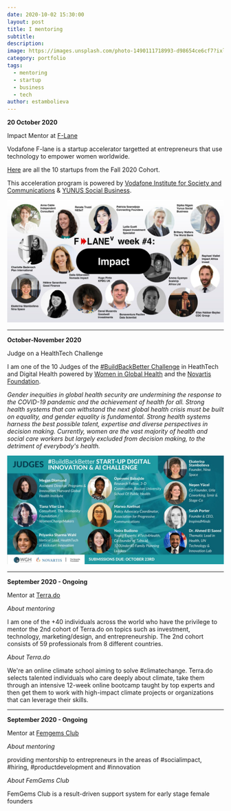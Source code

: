 ```yaml
---
date: 2020-10-02 15:30:00
layout: post
title: I mentoring
subtitle:
description: 
image: https://images.unsplash.com/photo-1490111718993-d98654ce6cf7?ixlib=rb-1.2.1&ixid=eyJhcHBfaWQiOjEyMDd9&auto=format&fit=crop&w=1350&q=80
category: portfolio
tags:
  - mentoring
  - startup
  - business
  - tech
author: estambolieva
---
```



**20 October 2020** 

Impact Mentor at [F-Lane](https://www.f-lane.com/)


Vodafone F-lane is a startup accelerator targetted at entrepreneurs that use technology to empower women worldwide.

[Here](https://www.f-lane.com/f-lane-2020/startups/) are all the 10 startups from the Fall 2020 Cohort.

This acceleration program is powered by [Vodafone Institute for Society and Communications](https://www.vodafone-institut.de/de/) & [YUNUS Social Business](https://www.yunussb.com/). 

![F-Lane Impact Mentor](https://raw.githubusercontent.com/estambolieva/estambolieva.github.io/master/assets/img/uploads/F_Lane_mentor.jpeg)

---


**October-November 2020**

Judge on a HealthTech Challenge

I am one of the 10 Judges of the [#BuildBackBetter Challenge](https://www.womeningh.org/buildbackbetter-challenge) in HeathTech and Digital Health powered by [Women in Global Health](https://www.womeningh.org) and the [Novartis Foundation](https://www.novartisfoundation.org/).

*Gender inequities in global health security are undermining the response to the COVID-19 pandemic and the achievement of health for all. Strong health systems that can withstand the next global health crisis must be built on equality, and gender equality is fundamental. Strong health systems harness the best possible talent, expertise and diverse perspectives in decision making. Currently, women are the vast majority of health and social care workers but largely excluded from decision making, to the detriment of everybody's health.*

![Women in Digital Health and AI Judge](https://raw.githubusercontent.com/estambolieva/estambolieva.github.io/master/assets/img/uploads/Women_Digital_Heatlh_Judge.jpeg)

---

**September 2020 - Ongoing**

Mentor at [Terra.do](https://www.terra.do/)

*About mentoring*

I am one of the +40 individuals across the world who have the privilege to mentor the 2nd cohort of Terra.do on topics such as investment, technology, marketing/design, and entrepreneurship.
The 2nd cohort consists of 59 professionals from 8 different countries.


*About Terra.do*

We're an online climate school aiming to solve #climatechange.
Terra.do selects talented individuals who care deeply about climate, take them through an intensive 12-week online bootcamp taught by top experts and then get them to work with high-impact climate projects or organizations that can leverage their skills.

-----

**September 2020 - Ongoing**

Mentor at [Femgems Club](https://www.femgems.club/)


*About mentoring*

providing mentorship to entrepreneurs in the areas of #socialimpact, #hiring, #productdevelopment and #innovation 


*About FemGems Club*

FemGems Club is a result-driven support system for early stage female founders
